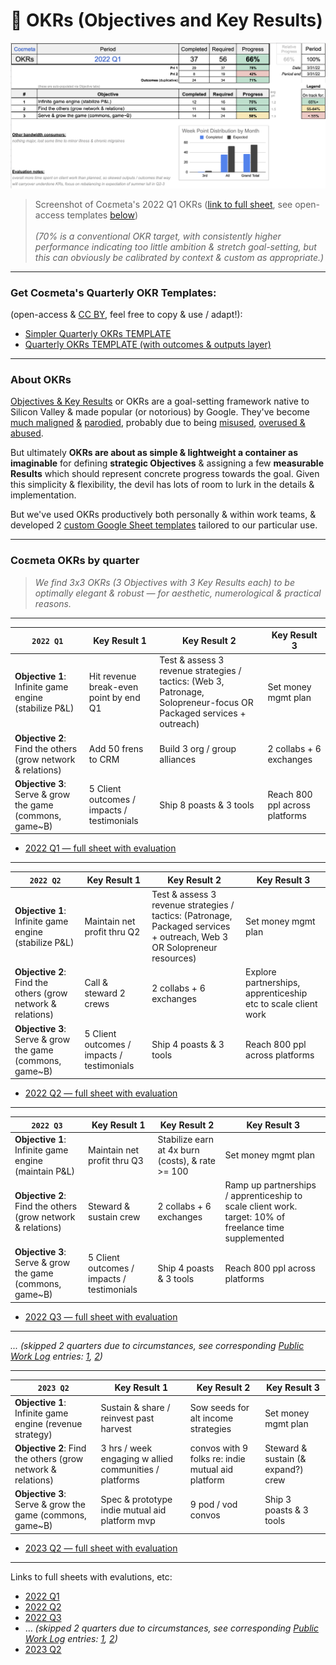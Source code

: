 # 🧮  OKRs (Objectives and Key Results)

![](https://github.com/coemeta/open-source-strategy/blob/ae90923bffe3bd46d2a57fc94e0acfe44554c6d4/media/coemeta_2022_Q1_okrs.png)
> Screenshot of Coεmeta's 2022 Q1 OKRs ([link to full sheet](https://docs.google.com/spreadsheets/d/10dart3L-j4CNjs1_kAMsvfps5kuOwhH9UkbtaUEhzEg/), see open-access templates [below](#get-co%CE%B5metas-quarterly-okr-templates)) \
> \
> *(70% is a conventional OKR target, with consistently higher performance indicating too little ambition & stretch goal-setting, but this can obviously be calibrated by context & custom as appropriate.)*

---

### Get Coεmeta's Quarterly OKR Templates: 
(open-access & [CC BY](https://creativecommons.org/licenses/by/4.0/), feel free to copy & use / adapt!): 
  - [Simpler Quarterly OKRs TEMPLATE](https://docs.google.com/spreadsheets/d/1nfITlMj17z3bu1XFgxspaA3oUKxiu1Mq7TSpTumVD70/edit?usp=sharing)
  - [Quarterly OKRs TEMPLATE (with outcomes & outputs layer)](https://docs.google.com/spreadsheets/d/1HkMnE3RZDjxyFFivCXCZrJTcjYcEOmm36pU8t2osg7U/edit#gid=1209126054)

---

### About OKRs

[Objectives & Key Results](https://en.wikipedia.org/wiki/OKR) or OKRs are a goal-setting framework native to Silicon Valley & made popular (or notorious) by Google. They've become [much maligned](https://twitter.com/seanjtaylor/status/1337086699118063616) [&](https://twitter.com/mdavidallen/status/1181964335700221953) [parodied](https://twitter.com/BedfordMusings/status/1534979751219277824), probably due to being [misused](https://twitter.com/johncutlefish/status/1522235499749908482), [overused & abused](https://twitter.com/johncutlefish/status/1499772366087340037).

But ultimately **OKRs are about as simple & lightweight a container as imaginable** for defining **strategic __Objectives__** & assigning a few **measurable __Results__** which should represent concrete progress towards the goal. Given this simplicity & flexibility, the devil has lots of room to lurk in the details & implementation. 

But we've used OKRs productively both personally & within work teams, & developed 2 [custom Google Sheet templates](#get-co%CE%B5metas-quarterly-okr-templates) tailored to our particular use. 

---

### Coεmeta OKRs by quarter
> *We find 3x3 OKRs (3 Objectives with 3 Key Results each) to be optimally elegant & robust — for aesthetic, numerological & practical reasons.*
---

| `2022 Q1` | **Key Result 1** | **Key Result 2** | **Key Result 3** |
| --- | --- | --- | --- |
| **Objective 1**: Infinite game engine (stabilize P&L) | Hit revenue break-even point by end Q1 | Test & assess 3 revenue strategies / tactics: (Web 3, Patronage, Solopreneur-focus OR Packaged services + outreach) | Set money mgmt plan |
| **Objective 2**: Find the others (grow network & relations) | Add 50 frens to CRM | Build 3 org / group alliances | 2 collabs + 6 exchanges |
| **Objective 3**: Serve & grow the game (commons, game~B) | 5 Client outcomes / impacts / testimonials | Ship 8 poasts & 3 tools | Reach 800 ppl across platforms |

- [2022 Q1 — full sheet with evaluation](https://docs.google.com/spreadsheets/d/10dart3L-j4CNjs1_kAMsvfps5kuOwhH9UkbtaUEhzEg/)

---

| `2022 Q2` | **Key Result 1** | **Key Result 2** | **Key Result 3** |
| --- | --- | --- | --- |
| **Objective 1**: Infinite game engine (stabilize P&L) | Maintain net profit thru Q2 | Test & assess 3 revenue strategies / tactics:  (Patronage, Packaged services + outreach, Web 3 OR Solopreneur resources) | Set money mgmt plan |
| **Objective 2**: Find the others (grow network & relations) | Call & steward 2 crews | 2 collabs + 6 exchanges | Explore partnerships, apprenticeship etc to scale client work |
| **Objective 3**: Serve & grow the game (commons, game~B) | 5 Client outcomes / impacts / testimonials | Ship 4 poasts & 3 tools | Reach 800 ppl across platforms |

- [2022 Q2 — full sheet with evaluation](https://docs.google.com/spreadsheets/d/1sdBfK9FYPXAVAoHKcvjufuq5_6Hso2KmdGZGU8ChG8g/)

---

| `2022 Q3` | **Key Result 1** | **Key Result 2** | **Key Result 3** |
| --- | --- | --- | --- | 
| **Objective 1**: Infinite game engine (maintain P&L) | Maintain net profit thru Q3 | Stabilize earn at 4x burn (costs), & rate >= 100 | Set money mgmt plan |
| **Objective 2**: Find the others (grow network & relations) | Steward & sustain crew | 2 collabs + 6 exchanges | Ramp up partnerships / apprenticeship to scale client work. target: 10% of freelance time supplemented |
| **Objective 3**: Serve & grow the game (commons, game~B) | 5 Client outcomes / impacts / testimonials | Ship 4 poasts & 3 tools | Reach 800 ppl across platforms |

- [2022 Q3 — full sheet with evaluation](https://docs.google.com/spreadsheets/d/17A9nv2-wEIH5hiiCrrNYSSmv6eFlKlLDqBKcdoIErQg/)

---

_... (skipped 2 quarters due to circumstances, see corresponding [Public Work Log](https://github.com/coemeta/public-work-log) entries: [1](https://github.com/coemeta/public-work-log/blob/main/2022.3.wsu.md), [2](https://github.com/coemeta/public-work-log/blob/main/2023.0.veu.md))_

---

| `2023 Q2` | **Key Result 1** | **Key Result 2** | **Key Result 3** |
| --- | --- | --- | --- | 
| **Objective 1**: Infinite game engine (revenue strategy) | Sustain & share / reinvest past harvest | Sow seeds for alt income strategies | Set money mgmt plan |
| **Objective 2**: Find the others (grow network & relations) | 3 hrs / week engaging w allied communities / platforms | convos with 9 folks re: indie mutual aid platform | Steward & sustain (& expand?) crew |
| **Objective 3**: Serve & grow the game (commons, game~B) | Spec & prototype indie mutual aid platform mvp | 9 pod / vod convos | Ship 3 poasts & 3 tools |


- [2023 Q2 — full sheet with evaluation](https://docs.google.com/spreadsheets/d/1PPdLsgDyGBRdkhxWy6r5Ff-_T1eNARAQhSGSjnxrhT0/)

---

Links to full sheets with evalutions, etc: 
  - [2022 Q1](https://docs.google.com/spreadsheets/d/10dart3L-j4CNjs1_kAMsvfps5kuOwhH9UkbtaUEhzEg/)
  - [2022 Q2](https://docs.google.com/spreadsheets/d/1sdBfK9FYPXAVAoHKcvjufuq5_6Hso2KmdGZGU8ChG8g/)
  - [2022 Q3](https://docs.google.com/spreadsheets/d/17A9nv2-wEIH5hiiCrrNYSSmv6eFlKlLDqBKcdoIErQg/)
  - ... _(skipped 2 quarters due to circumstances, see corresponding [Public Work Log](https://github.com/coemeta/public-work-log) entries: [1](https://github.com/coemeta/public-work-log/blob/main/2022.3.wsu.md), [2](https://github.com/coemeta/public-work-log/blob/main/2023.0.veu.md))_
  - [2023 Q2](https://docs.google.com/spreadsheets/d/1PPdLsgDyGBRdkhxWy6r5Ff-_T1eNARAQhSGSjnxrhT0/)


</details>
